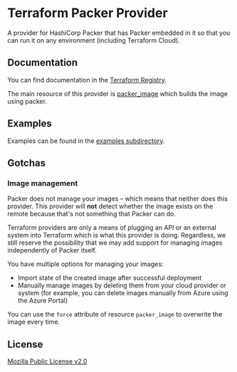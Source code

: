 # Terraform Packer Provider

A provider for HashiCorp Packer that has Packer embedded in it so that you can run it
on any environment (including Terraform Cloud).

## Documentation

You can find documentation in the [Terraform Registry](https://registry.terraform.io/providers/toowoxx/packer/latest/docs).

The main resource of this provider is [packer_image](https://registry.terraform.io/providers/toowoxx/packer/latest/docs/resources/image) which builds the image using packer.

## Examples

Examples can be found in the [examples subdirectory](examples/).

## Gotchas

### Image management

Packer does not manage your images – which means that neither does this provider.
This provider will **not** detect whether the image exists on the remote because that's
not something that Packer can do.

Terraform providers are only a means of plugging an API or an external system into Terraform
which is what this provider is doing.
Regardless, we still reserve the possibility that we may add support for managing images independently
of Packer itself.

You have multiple options for managing your images:

 * Import state of the created image after successful deployment
 * Manually manage images by deleting them from your cloud provider or system (for example, you can delete images manually from Azure using the Azure Portal)

You can use the `force` attribute of resource `packer_image` to overwrite the image every time.

## License

[Mozilla Public License v2.0](https://github.com/toowoxx/terraform-provider-packer/blob/main/LICENSE)

